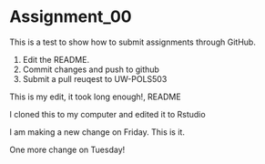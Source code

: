# Assignment_00

This is a test to show how to submit assignments through GitHub.

1. Edit the README. 
2. Commit changes and push to github
3. Submit a pull reuqest to UW-POLS503

This is my edit, it took long enough!, README

I cloned this to my computer and edited it to Rstudio

I am making a new change on Friday. This is it.

One more change on Tuesday!